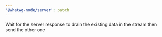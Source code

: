```yaml
---
'@whatwg-node/server': patch
---
```


Wait for the server response to drain the existing data in the stream then send the other one
